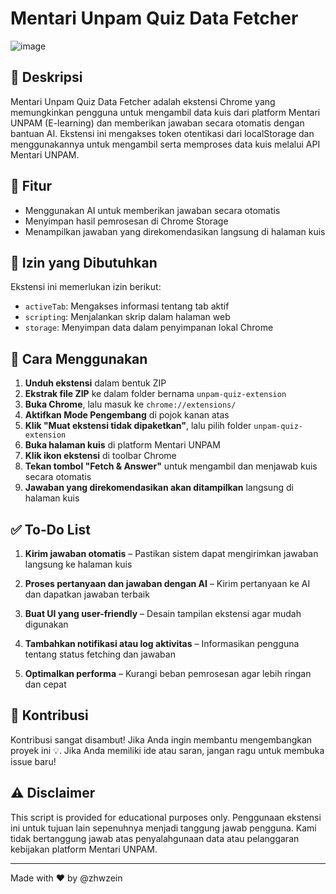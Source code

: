 # Mentari Unpam Quiz Data Fetcher

![image](https://github.com/user-attachments/assets/8828cb48-49aa-4289-b586-e3204cbc99c2)


## 📌 Deskripsi
Mentari Unpam Quiz Data Fetcher adalah ekstensi Chrome yang memungkinkan pengguna untuk mengambil data kuis dari platform Mentari UNPAM (E-learning) dan memberikan jawaban secara otomatis dengan bantuan AI. Ekstensi ini mengakses token otentikasi dari localStorage dan menggunakannya untuk mengambil serta memproses data kuis melalui API Mentari UNPAM.

## 🔧 Fitur
- Menggunakan AI untuk memberikan jawaban secara otomatis
- Menyimpan hasil pemrosesan di Chrome Storage
- Menampilkan jawaban yang direkomendasikan langsung di halaman kuis

## 📜 Izin yang Dibutuhkan
Ekstensi ini memerlukan izin berikut:
- `activeTab`: Mengakses informasi tentang tab aktif
- `scripting`: Menjalankan skrip dalam halaman web
- `storage`: Menyimpan data dalam penyimpanan lokal Chrome

## 🚀 Cara Menggunakan
1. **Unduh ekstensi** dalam bentuk ZIP
2. **Ekstrak file ZIP** ke dalam folder bernama `unpam-quiz-extension`
3. **Buka Chrome**, lalu masuk ke `chrome://extensions/`
4. **Aktifkan Mode Pengembang** di pojok kanan atas
5. **Klik "Muat ekstensi tidak dipaketkan"**, lalu pilih folder `unpam-quiz-extension`
6. **Buka halaman kuis** di platform Mentari UNPAM
7. **Klik ikon ekstensi** di toolbar Chrome
8. **Tekan tombol "Fetch & Answer"** untuk mengambil dan menjawab kuis secara otomatis
9. **Jawaban yang direkomendasikan akan ditampilkan** langsung di halaman kuis

## ✅ To-Do List
1. **Kirim jawaban otomatis** – Pastikan sistem dapat mengirimkan jawaban langsung ke halaman kuis

2. **Proses pertanyaan dan jawaban dengan AI** – Kirim pertanyaan ke AI dan dapatkan jawaban terbaik

3. **Buat UI yang user-friendly** – Desain tampilan ekstensi agar mudah digunakan

4. **Tambahkan notifikasi atau log aktivitas** – Informasikan pengguna tentang status fetching dan jawaban

5. **Optimalkan performa** – Kurangi beban pemrosesan agar lebih ringan dan cepat

## 🤝 Kontribusi

Kontribusi sangat disambut! Jika Anda ingin membantu mengembangkan proyek ini 💡. Jika Anda memiliki ide atau saran, jangan ragu untuk membuka issue baru!  

## ⚠️ Disclaimer
This script is provided for educational purposes only. Penggunaan ekstensi ini untuk tujuan lain sepenuhnya menjadi tanggung jawab pengguna. Kami tidak bertanggung jawab atas penyalahgunaan data atau pelanggaran kebijakan platform Mentari UNPAM.

---
Made with ❤️ by @zhwzein
